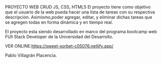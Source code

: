 PROYECTO WEB CRUD JS, CSS, HTML5 
El proyecto tiene como objetivo  que el usuario de la web pueda hacer una lista de tareas con su respectiva descripción.
Asimismo,poder agregar, editar, y eliminar dichas tareas que se agregen todas en forma dinámica y en tiempo real.

El proyecto esta siendo desarrollado en marco del programa bootcamp web FUll Stack Developer de la Universidad del Desarrollo.

VER ONLINE:https://sweet-sorbet-c05076.netlify.app/

Pablo Villagrán Placencia.
